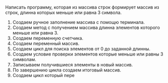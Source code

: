 Написать программу, которая из массива строк формирует массив из строк, длинна которых меньше или равна 3 символа.

 1. Создаем ручное заполнение массива с помощю терминала.
 2. Создаем метод с получением массива длинна элементов которого меньше или равна 3.
 3. Создаем переменную счетчика. 
 4. Создаем переменный массив.
 5. Создаем цикл для поиска элементов от 0 до заданной длинны.
 6. Создаем условие проверки элементов которые меньше или равны 3 символам.
 7. Записываем получившиеся элементы в новый массив.
 8. По завершению цикла создаем итоговый массив.
 9. Создаем цикл который пере
